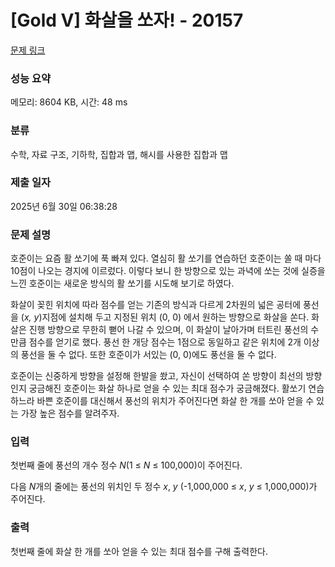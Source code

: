 # [Gold V] 화살을 쏘자! - 20157 

[문제 링크](https://www.acmicpc.net/problem/20157) 

### 성능 요약

메모리: 8604 KB, 시간: 48 ms

### 분류

수학, 자료 구조, 기하학, 집합과 맵, 해시를 사용한 집합과 맵

### 제출 일자

2025년 6월 30일 06:38:28

### 문제 설명

<p>호준이는 요즘 활 쏘기에 푹 빠져 있다. 열심히 활 쏘기를 연습하던 호준이는 쏠 때 마다 10점이 나오는 경지에 이르렀다. 이렇다 보니 한 방향으로 있는 과녁에 쏘는 것에 실증을 느낀 호준이는 새로운 방식의 활 쏘기를 시도해 보기로 하였다.</p>

<p>화살이 꽂힌 위치에 따라 점수를 얻는 기존의 방식과 다르게 2차원의 넓은 공터에 풍선을 (<em>x, y</em>)지점에 설치해 두고 지정된 위치 (0, 0) 에서 원하는 방향으로 화살을 쏜다. 화살은 진행 방향으로 무한히 뻗어 나갈 수 있으며, 이 화살이 날아가며 터트린 풍선의 수만큼 점수를 얻기로 했다. 풍선 한 개당 점수는 1점으로 동일하고 같은 위치에 2개 이상의 풍선을 둘 수 없다. 또한 호준이가 서있는 (0, 0)에도 풍선을 둘 수 없다.</p>

<p>호준이는 신중하게 방향을 설정해 한발을 쐈고, 자신이 선택하여 쏜 방향이 최선의 방향인지 궁금해진 호준이는 화살 하나로 얻을 수 있는 최대 점수가 궁금해졌다. 활쏘기 연습하느라 바쁜 호준이를 대신해서 풍선의 위치가 주어진다면 화살 한 개를 쏘아 얻을 수 있는 가장 높은 점수를 알려주자.</p>

### 입력 

 <p>첫번째 줄에 풍선의 개수 정수 <em>N</em>(1 ≤ <em>N</em>  ≤ 100,000)이 주어진다.</p>

<p>다음 <em>N</em>개의 줄에는 풍선의 위치인 두 정수 <em>x</em>,<em> y</em> (-1,000,000 ≤ <em>x</em>, <em>y</em> ≤ 1,000,000)가 주어진다.</p>

### 출력 

 <p>첫번째 줄에 화살 한 개를 쏘아 얻을 수 있는 최대 점수를 구해 출력한다.</p>

